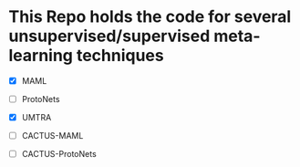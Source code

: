 # This Repo holds the code for several unsupervised/supervised meta-learning techniques

- [x] MAML

- [ ] ProtoNets

- [x] UMTRA

- [ ] CACTUS-MAML

- [ ] CACTUS-ProtoNets

